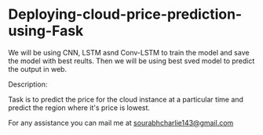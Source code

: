 # Deploying-cloud-price-prediction-using-Fask
We will be using CNN, LSTM asnd Conv-LSTM to train the model and save the model with best reults.
Then we will be using best sved model to predict the output in web.

Description:

  Task is to predict the price for the cloud instance at a particular time and predict the region where it's price is lowest.

For any assistance you can mail me at sourabhcharlie143@gmail.com
